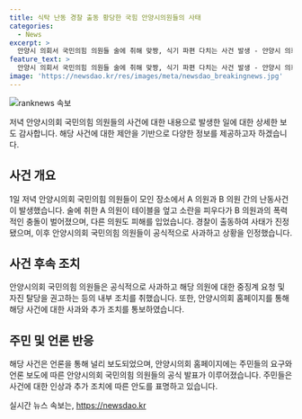 ```yaml
---
title: 식탁 난동 경찰 출동 황당한 국힘 안양시의원들의 사태
categories:
  - News
excerpt: >
  안양시 의회서 국민의힘 의원들 술에 취해 맞짱, 식기 파편 다치는 사건 발생 - 안양시 의회에서 국민의힘 의원들이 음주로 술잔을 엎고 목소리를 높여 다투다 A 의원이 B 의원을 공격한 사건이 발생했습니다. 다른 의원도 식기 파편에 다친 상황이었으며, 이에 대한 후속 조치로 안양시의회 국민의힘 의원들이 사과하고 A 의원에 대한 중징계와 자진 탈당을 요청했습니다. 해당 사건은 공공장소에서의 폭력으로 대중의 이목을 끈 상황으로, 시민들의 관심이 집중되고 있습니다.
feature_text: >
  안양시 의회서 국민의힘 의원들 술에 취해 맞짱, 식기 파편 다치는 사건 발생 - 안양시 의회에서 국민의힘 의원들이 음주로 술잔을 엎고 목소리를 높여 다투다 A 의원이 B 의원을 공격한 사건이 발생했습니다. 다른 의원도 식기 파편에 다친 상황이었으며, 이에 대한 후속 조치로 안양시의회 국민의힘 의원들이 사과하고 A 의원에 대한 중징계와 자진 탈당을 요청했습니다. 해당 사건은 공공장소에서의 폭력으로 대중의 이목을 끈 상황으로, 시민들의 관심이 집중되고 있습니다.
image: 'https://newsdao.kr/res/images/meta/newsdao_breakingnews.jpg'
---
```


<p><img src="https://newsdao.kr/res/images/meta/newsdao_breakingnews.jpg" alt="ranknews 속보" /></p>

<p>저녁 안양시의회 국민의힘 의원들의 사건에 대한 내용으로 발생한 일에 대한 상세한 보도 감사합니다. 해당 사건에 대한 제안을 기반으로 다양한 정보를 제공하고자 하겠습니다.</p>

<h2 data-ke-size="size26">사건 개요</h2>

<p data-ke-size="size16">1일 저녁 안양시의회 국민의힘 의원들이 모인 장소에서 A 의원과 B 의원 간의 난동사건이 발생했습니다. 술에 취한 A 의원이 테이블을 엎고 소란을 피우다가 B 의원과의 폭력적인 충돌이 벌어졌으며, 다른 의원도 피해를 입었습니다. 경찰이 출동하여 사태가 진정됐으며, 이후 안양시의회 국민의힘 의원들이 공식적으로 사과하고 상황을 인정했습니다.</p>

<h2 data-ke-size="size26">사건 후속 조치</h2>

<p data-ke-size="size16">안양시의회 국민의힘 의원들은 공식적으로 사과하고 해당 의원에 대한 중징계 요청 및 자진 탈당을 권고하는 등의 내부 조치를 취했습니다. 또한, 안양시의회 홈페이지를 통해 해당 사건에 대한 사과와 추가 조치를 통보하였습니다.</p>

<h2 data-ke-size="size26">주민 및 언론 반응</h2>

<p data-ke-size="size16">해당 사건은 언론을 통해 널리 보도되었으며, 안양시의회 홈페이지에는 주민들의 요구와 언론 보도에 따른 안양시의회 국민의힘 의원들의 공식 발표가 이루어졌습니다. 주민들은 사건에 대한 인상과 추가 조치에 따른 안도를 표명하고 있습니다.</p>
실시간 뉴스 속보는, <a href="https://newsdao.kr" rel="dofollow">https://newsdao.kr</a>


